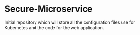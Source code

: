 # Secure-Microservice

Initial repository which will store all the configuration files use for Kubernetes and the code for the web application.

